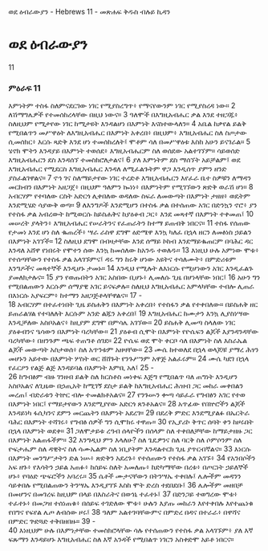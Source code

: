 ﻿
ወደ ዕብራውያን - Hebrews 11 - መጽሐፍ ቅዱስ ብሉይ ኪዳን
# ወደ ዕብራውያን
11
### ምዕራፍ 11
 እምነትም ተስፋ ስለምናደርገው ነገር የሚያስረግጥ፥ የማናየውንም ነገር የሚያስረዳ ነው።
2  ለሽማግሌዎች የተመሰከረላቸው በዚህ ነውና።
3  ዓለሞች በእግዚአብሔር ቃል እንደ ተዘጋጁ፥ ስለዚህም የሚታየው ነገር ከሚታዩት እንዳልሆነ በእምነት እናስተውላለን።
4  አቤል ከቃየል ይልቅ የሚበልጥን መሥዋዕት ለእግዚአብሔር በእምነት አቀረበ፥ በዚህም፥ እግዚአብሔር ስለ ስጦታው ሲመሰክር፥ እርሱ ጻድቅ እንደ ሆነ ተመሰከረለት፤ ሞቶም ሳለ በመሥዋዕቱ እስከ አሁን ይናገራል።
5  ሄኖክ ሞትን እንዳያይ በእምነት ተወሰደ፥ እግዚአብሔርም ስለ ወሰደው አልተገኘም። ሳይወሰድ እግዚአብሔርን ደስ እንዳሰኘ ተመስክሮለታልና፤
6  ያለ እምነትም ደስ ማሰኘት አይቻልም፤ ወደ እግዚአብሔር የሚደርስ እግዚአብሔር እንዳለ ለሚፈልጉትም ዋጋ እንዲሰጥ ያምን ዘንድ ያስፈልገዋልና።
7  ኖኅ ገና ስለማይታየው ነገር ተረድቶ እግዚአብሔርን እየፈራ ቤተ ስዎቹን ለማዳን መርከብን በእምነት አዘጋጀ፥ በዚህም ዓለምን ኰነነ፥ በእምነትም የሚገኘውን ጽድቅ ወራሽ ሆነ።
8  አብርሃም የተባለው ርስት አድርጎ ሊቀበለው ወዳለው ስፍራ ለመውጣት በእምነት ታዘዘ፥ ወዴትም እንደሚሄድ ሳያውቅ ወጣ።
9  ለእንግዶች እንደሚሆን በተስፋ ቃል በተሰጠው አገር በድንኳን ኖሮ፥ ያን የተስፋ ቃል አብረውት ከሚወርሱ ከይስሐቅና ከያዕቆብ ጋር፥ እንደ መጻተኛ በእምነት ተቀመጠ፤
10  መሠረት ያላትን፥ እግዚአብሔር የሠራትንና የፈጠራትን ከተማ ይጠብቅ ነበርና።
11  ተስፋ የሰጠው የታመነ እንደ ሆነ ስለ ቈጠረች፥ ሣራ ራስዋ ደግሞ ዕድሜዋ እንኳ ካለፈ በኋላ ዘርን ለመፅነስ ኃይልን በእምነት አገኘች።
12  ስለዚህ ደግሞ በብዛታቸው እንደ ሰማይ ኮከብ እንደማይቈጠርም በባሕር ዳር እንዳለ አሸዋ የነበሩት የሞተን ሰው እንኳ ከመሰለው ከአንዱ ተወለዱ።
13  እነዚህ ሁሉ አምነው ሞቱ፥ የተሰጣቸውን የተስፋ ቃል አላገኙምና፤ ዳሩ ግን ከሩቅ ሆነው አዩትና ተሳለሙት፥ በምድሪቱም እንግዶችና መጻተኞች እንዲሆኑ ታመኑ።
14  እንዲህ የሚሉት ለእነርሱ የሚሆነውን አገር እንዲፈልጉ ያመለክታሉና።
15  ያን የወጡበትን አገር አስበው ቢሆኑ፥ ሊመለሱ ጊዜ በሆነላቸው ነበር፤
16  አሁን ግን የሚበልጠውን እርሱም ሰማያዊ አገር ይናፍቃሉ። ስለዚህ እግዚአብሔር አምላካቸው ተብሎ ሊጠራ በእነርሱ አያፍርም፥ ከተማን አዘጋጅቶላቸዋልና።
17 -  
18  አብርሃም በተፈተነበት ጊዜ ይስሐቅን በእምነት አቀረበ፥ የተስፋን ቃል የተቀበለው። በይስሐቅ ዘር ይጠራልሃል የተባለለት እርሱም አንድ ልጁን አቀረበ፤
19  እግዚአብሔር ከሙታን እንኳ ሊያስነሣው እንዲቻለው አስቦአልና፥ ከዚያም ደግሞ በምሳሌ አገኘው።
20  ይስሐቅ ሊመጣ ስላለው ነገር ያዕቆብንና ዔሳውን በእምነት ባረካቸው።
21  ያዕቆብ ሲሞት በእምነት የዮሴፍን ልጆች እያንዳንዳቸው ባረካቸው፥ በዘንጉም ጫፍ ተጠግቶ ሰገደ።
22  ዮሴፍ ወደ ሞት ቀርቦ ሳለ በእምነት ስለ እስራኤል ልጆች መውጣት አስታወሰ፥ ስለ አጥንቱም አዘዛቸው።
23  ሙሴ ከተወለደ በኋላ ወላጆቹ ያማረ ሕፃን መሆኑን አይተው በእምነት ሦስት ወር ሸሸጉት የንጉሥንም አዋጅ አልፈሩም።
24  ሙሴ ካደገ በኋላ የፈርዖን የልጅ ልጅ እንዳይባል በእምነት እምቢ አለ፤
25 -  
26  ከግብፅም ብዙ ገንዘብ ይልቅ ስለ ክርስቶስ መነቀፍ እጅግ የሚበልጥ ባለ ጠግነት እንዲሆን አስቦአልና ለጊዜው በኃጢአት ከሚገኝ ደስታ ይልቅ ከእግዚአብሔር ሕዝብ ጋር መከራ መቀበልን መረጠ፤ ብድራቱን ትኵር ብሎ ተመልክቶአልና።
27  የንጉሡን ቍጣ ሳይፈራ የግብፅን አገር የተወ በእምነት ነበር፤ የማይታየውን እንደሚያየው አድርጎ ጸንቶአልና።
28  አጥፊው የበኵሮችን ልጆች እንዳይነካ ፋሲካንና ደምን መርጨትን በእምነት አደረገ።
29  በደረቅ ምድር እንደሚያልፉ በኤርትራ ባሕር በእምነት ተሻገሩ፥ የግብፅ ሰዎች ግን ሲሞክሩ ተዋጡ።
30  የኢያሪኮ ቅጥር ሰባት ቀን ከዞሩበት በኋላ በእምነት ወደቀ።
31  ጋለሞታይቱ ረዓብ ሰላዮችን በሰላም ስለ ተቀበለቻቸው ከማይታዘዙ ጋር በእምነት አልጠፋችም።
32  እንግዲህ ምን እላለሁ? ስለ ጌዴዎንና ስለ ባርቅ ስለ ሶምሶንም ስለ ዮፍታሔም ስለ ዳዊትና ስለ ሳሙኤልም ስለ ነቢያትም እንዳልተርክ ጊዜ ያጥርብኛልና።
33  እነርሱ በእምነት መንግሥታትን ድል ነሡ፥ ጽድቅን አደረጉ፥ የተሰጠውን የተስፋ ቃል አገኙ፥
34  የአንበሶችን አፍ ዘጉ፥ የእሳትን ኃይል አጠፉ፥ ከሰይፍ ስለት አመለጡ፥ ከድካማቸው በረቱ፥ በጦርነት ኃይለኞች ሆኑ፥ የባዕድ ጭፍሮችን አባረሩ።
35  ሴቶች ሙታናቸውን በትንሣኤ ተቀበሉ፤ ሌሎችም መዳንን ሳይቀበሉ የሚበልጠውን ትንሣኤ እንዲያገኙ እስከ ሞት ድረስ ተደበደቡ፤
36  ሌሎችም መዘበቻ በመሆንና በመገረፍ ከዚህም በላይ በእስራትና በወኅኒ ተፈተኑ፤
37  በድንጋይ ተወግረው ሞቱ፥ ተፈተኑ፥ በመጋዝ ተሰነጠቁ፥ በሰይፍ ተገድለው ሞቱ፥ ሁሉን እያጡ መከራን እየተቀበሉ እየተጨነቁ የበግና የፍየል ሌጦ ለብሰው ዞሩ፤
38  ዓለም አልተገባቸውምና በምድረ በዳና በተራራ፥ በዋሻና በምድር ጕድጓድ ተቅበዘበዙ።
39 -  
40  እነዚህም ሁሉ በእምነታቸው ተመስክሮላቸው ሳሉ የተሰጠውን የተስፋ ቃል አላገኙም፥ ያለ እኛ ፍጹማን እንዳይሆኑ እግዚአብሔር ስለ እኛ አንዳች የሚበልጥ ነገርን አስቀድሞ አይቶ ነበርና። 
